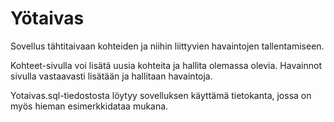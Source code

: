 # Yötaivas

Sovellus tähtitaivaan kohteiden ja niihin liittyvien havaintojen tallentamiseen.

Kohteet-sivulla voi lisätä uusia kohteita ja hallita olemassa olevia. Havainnot sivulla vastaavasti lisätään ja hallitaan havaintoja.

Yotaivas.sql-tiedostosta löytyy sovelluksen käyttämä tietokanta, jossa on myös hieman esimerkkidataa mukana.
